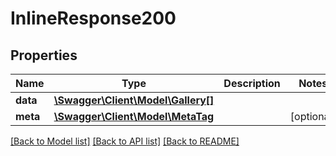 # InlineResponse200

## Properties
Name | Type | Description | Notes
------------ | ------------- | ------------- | -------------
**data** | [**\Swagger\Client\Model\Gallery[]**](Gallery.md) |  | 
**meta** | [**\Swagger\Client\Model\MetaTag**](MetaTag.md) |  | [optional] 

[[Back to Model list]](../../README.md#documentation-for-models) [[Back to API list]](../../README.md#documentation-for-api-endpoints) [[Back to README]](../../README.md)

